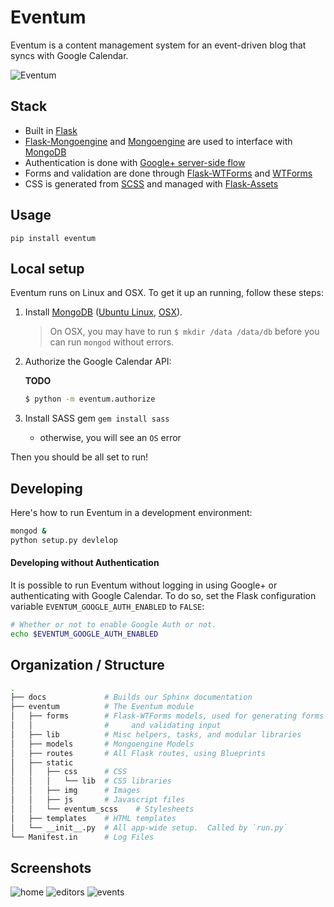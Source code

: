 # Eventum

Eventum is a content management system for an event-driven blog that syncs with Google Calendar.

![Eventum](https://adicu.com/admin/media/uploads/home.png)

## Stack
- Built in [Flask][flask]
- [Flask-Mongoengine][flask-mongoengine] and [Mongoengine][mongoengine] are used to interface with [MongoDB][mongodb]  
- Authentication is done with [Google+ server-side flow][google-plus-server-side-flow]
- Forms and validation are done through [Flask-WTForms][flask-wtforms] and [WTForms][wtforms]
- CSS is generated from [SCSS][scss] and managed with [Flask-Assets][flask-assets]

## Usage

```
pip install eventum
```

## Local setup

Eventum runs on Linux and OSX.  To get it up an running, follow these steps:

1.  Install [MongoDB][mongodb] ([Ubuntu Linux][mongodb-linux], [OSX][mongodb-osx]).

    > On OSX, you may have to run `$ mkdir /data /data/db` before you can run `mongod` without errors.

2.  Authorize the Google Calendar API:

    **TODO**
    
    ```bash
    $ python -m eventum.authorize
    ```

5.  Install SASS gem `gem install sass`
    * otherwise, you will see an `OS` error

Then you should be all set to run!

## Developing

Here's how to run Eventum in a development environment:

```bash
mongod &
python setup.py devlelop
```

#### Developing without Authentication

It is possible to run Eventum without logging in using Google+ or authenticating with Google Calendar.  To do so, set the Flask configuration variable `EVENTUM_GOOGLE_AUTH_ENABLED` to `FALSE`:

```bash
# Whether or not to enable Google Auth or not.
echo $EVENTUM_GOOGLE_AUTH_ENABLED
```

## Organization / Structure

```bash
.
├── docs             # Builds our Sphinx documentation
├── eventum          # The Eventum module
│   ├── forms        # Flask-WTForms models, used for generating forms in HTML
│   │                #     and validating input
│   ├── lib          # Misc helpers, tasks, and modular libraries
│   ├── models       # Mongoengine Models
│   ├── routes       # All Flask routes, using Blueprints
│   ├── static
│   │   ├── css      # CSS
│   │   │   └── lib  # CSS libraries
│   │   ├── img      # Images
│   │   ├── js       # Javascript files
│   │   └── eventum_scss    # Stylesheets
│   ├── templates    # HTML templates
│   └── __init__.py  # All app-wide setup.  Called by `run.py`
└── Manifest.in      # Log Files
```

## Screenshots

![home](https://adicu.com/admin/media/uploads/home.png)
![editors](https://adicu.com/admin/media/uploads/editors.png)
![events](https://adicu.com/admin/media/uploads/events.png)

[flask]: http://flask.pocoo.org/
[flask-assets]: http://flask-assets.readthedocs.org/en/latest/
[flask-mongoengine]: http://flask-mongoengine.readthedocs.org/en/latest/
[flask-wtforms]: https://flask-wtf.readthedocs.org/en/latest/
[google-developer-console]: https://console.developers.google.com/project/apps~adicu-com/apiui/credential
[google-plus-server-side-flow]: https://developers.google.com/+/web/signin/server-side-flow
[mongodb]: https://www.mongodb.org/
[mongodb-linux]: http://docs.mongodb.org/manual/tutorial/install-mongodb-on-ubuntu/
[mongodb-osx]: http://docs.mongodb.org/manual/tutorial/install-mongodb-on-os-x/#install-mongodb-with-homebrew
[mongoengine]: http://docs.mongoengine.org/
[scss]: http://sass-lang.com/
[virtualenv]: http://virtualenv.readthedocs.org/en/latest/
[wtforms]: http://wtforms.readthedocs.org/en/latest/
